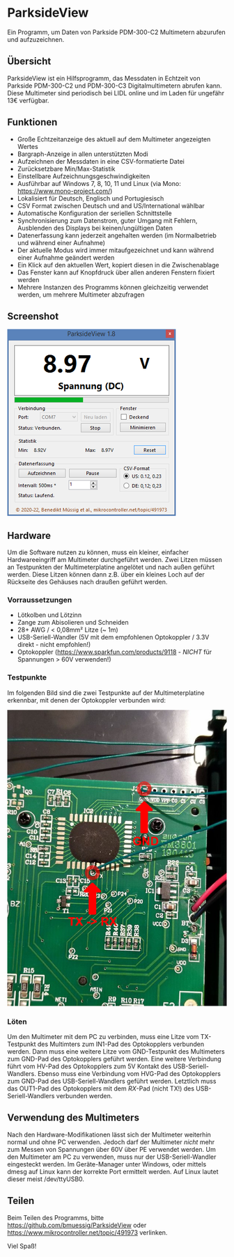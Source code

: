 # ParksideView
Ein Programm, um Daten von Parkside PDM-300-C2 Multimetern abzurufen und aufzuzeichnen.

## Übersicht
ParksideView ist ein Hilfsprogramm, das Messdaten in Echtzeit von Parkside PDM-300-C2 und PDM-300-C3 Digitalmultimetern abrufen kann.
Diese Multimeter sind periodisch bei LIDL online und im Laden für ungefähr 13€ verfügbar.

## Funktionen
* Große Echtzeitanzeige des aktuell auf dem Multimeter angezeigten Wertes
* Bargraph-Anzeige in allen unterstützten Modi
* Aufzeichnen der Messdaten in eine CSV-formatierte Datei
* Zurücksetzbare Min/Max-Statistik
* Einstellbare Aufzeichnungsgeschwindigkeiten
* Ausführbar auf Windows 7, 8, 10, 11 und Linux (via Mono: https://www.mono-project.com/)
* Lokalisiert für Deutsch, Englisch und Portugiesisch
* CSV Format zwischen Deutsch und and US/International wählbar
* Automatische Konfiguration der seriellen Schnittstelle
* Synchronisierung zum Datenstrom, guter Umgang mit Fehlern, Ausblenden des Displays bei keinen/ungültigen Daten
* Datenerfassung kann jederzeit angehalten werden (im Normalbetrieb und während einer Aufnahme)
* Der aktuelle Modus wird immer mitaufgezeichnet und kann während einer Aufnahme geändert werden
* Ein Klick auf den aktuellen Wert, kopiert diesen in die Zwischenablage
* Das Fenster kann auf Knopfdruck über allen anderen Fenstern fixiert werden
* Mehrere Instanzen des Programms können gleichzeitig verwendet werden, um mehrere Multimeter abzufragen

## Screenshot
![Screenshot des Programms](Screenshot_DE.png)

## Hardware
Um die Software nutzen zu können, muss ein kleiner, einfacher Hardwareeingriff am Multimeter durchgeführt werden.
Zwei Litzen müssen an Testpunkten der Multimeterplatine angelötet und nach außen geführt werden.
Diese Litzen können dann z.B. über ein kleines Loch auf der Rückseite des Gehäuses nach draußen geführt werden.

### Vorraussetzungen
* Lötkolben und Lötzinn
* Zange zum Abisolieren und Schneiden
* 28+ AWG / < 0,08mm² Litze (~ 1m)
* USB-Seriell-Wandler (5V mit dem empfohlenen Optokoppler / 3.3V direkt - nicht empfohlen!)
* Optokoppler (https://www.sparkfun.com/products/9118 - *NICHT* für Spannungen > 60V verwenden!)

### Testpunkte
Im folgenden Bild sind die zwei Testpunkte auf der Multimeterplatine erkennbar, mit denen der Optokoppler verbunden wird:

![TX und GND sind beschriftet und befinden sich im oberen, rechten Teil der Platine](Connections.jpg)

### Löten
Um den Multimeter mit dem PC zu verbinden, muss eine Litze vom TX-Testpunkt des Multimters zum IN1-Pad des Optokopplers verbunden werden.
Dann muss eine weitere Litze vom GND-Testpunkt des Multimeters zum GND-Pad des Optokopplers geführt werden.
Eine weitere Verbindung führt vom HV-Pad des Optokopplers zum 5V Kontakt des USB-Seriell-Wandlers.
Ebenso muss eine Verbindung vom HVG-Pad des Optokopplers zum GND-Pad des USB-Seriell-Wandlers geführt werden.
Letztlich muss das OUT1-Pad des Optokopplers mit dem *RX*-Pad (nicht TX!) des USB-Seriell-Wandlers verbunden werden.

## Verwendung des Multimeters
Nach den Hardware-Modifikationen lässt sich der Multimeter weiterhin normal und ohne PC verwenden.
Jedoch darf der Multimeter *nicht* mehr zum Messen von Spannungen über 60V über PE verwendet werden.
Um den Multimeter am PC zu verwenden, muss nur der USB-Seriell-Wandler eingesteckt werden.
Im Geräte-Manager unter Windows, oder mittels dmesg auf Linux kann der korrekte Port ermittelt werden.
Auf Linux lautet dieser meist /dev/ttyUSB0.

## Teilen
Beim Teilen des Programms, bitte https://github.com/bmuessig/ParksideView oder https://www.mikrocontroller.net/topic/491973 verlinken.

Viel Spaß!
